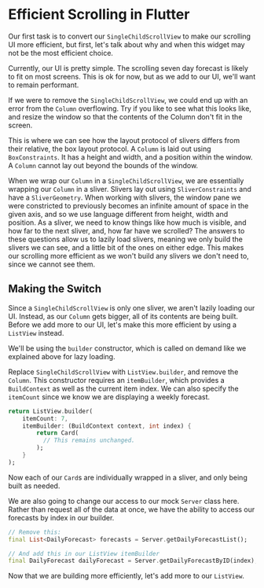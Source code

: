 # Efficient Scrolling in Flutter

Our first task is to convert our `SingleChildScrollView` to make our
scrolling UI more efficient, but first, let's talk about why and when
this widget may not be the most efficient choice.

Currently, our UI is pretty simple. The scrolling seven day forecast is
likely to fit on most screens. This is ok for now, but as we add to our
UI, we'll want to remain performant.

If we were to remove the `SingleChildScrollView`, we could end up with
an error from the `Column` overflowing. Try if you like to see what
this looks like, and resize the window so that the contents of the
Column don't fit in the screen.

This is where we can see how the layout protocol of slivers differs
from their relative, the box layout protocol. A `Column` is laid out
using `BoxConstraints`. It has a height and width, and a position
within the window. A `Column` cannot lay out beyond the bounds of
the window.

When we wrap our `Column` in a `SingleChildScrollView`, we are
essentially wrapping our `Column` in a sliver. Slivers lay out using
`SliverConstraints` and have a `SliverGeometry`. When working with
slivers, the window pane we were constricted to previously becomes
an infinite amount of space in the given axis, and so we use language
different from height, width and position. As a sliver, we need to
know things like how much is visible, and how far to the next sliver,
and, how far have we scrolled? The answers to these questions allow us
to lazily load slivers, meaning we only build the slivers we can see,
and a little bit of the ones on either edge. This makes our scrolling
more efficient as we won't build any slivers we don't need to, since
we cannot see them.

## Making the Switch

Since a `SingleChildScrollView` is only one sliver, we aren't lazily
loading our UI. Instead, as our `Column` gets bigger, all of its
contents are being built. Before we add more to our UI, let's make
this more efficient by using a `ListView` instead.

We'll be using the `builder` constructor, which is called on demand
like we explained above for lazy loading.

Replace `SingleChildScrollView` with `ListView.builder`, and remove
the `Column`. This constructor requires an `itemBuilder`, which
provides a `BuildContext` as well as the current item index. We
can also specify the `itemCount` since we know we are displaying a
weekly forecast.

```dart
return ListView.builder(
    itemCount: 7,
    itemBuilder: (BuildContext context, int index) {
        return Card(
          // This remains unchanged.
        );
    }
);
```

Now each of our `Card`s are individually wrapped in a sliver, and
only being built as needed.

We are also going to change our access to our mock `Server` class here.
Rather than request all of the data at once, we have the ability to
access our forecasts by index in our builder.

```dart
// Remove this:
final List<DailyForecast> forecasts = Server.getDailyForecastList();

// And add this in our ListView itemBuilder
final DailyForecast dailyForecast = Server.getDailyForecastByID(index);
```

Now that we are building more efficiently, let's add more to our
`ListView`.